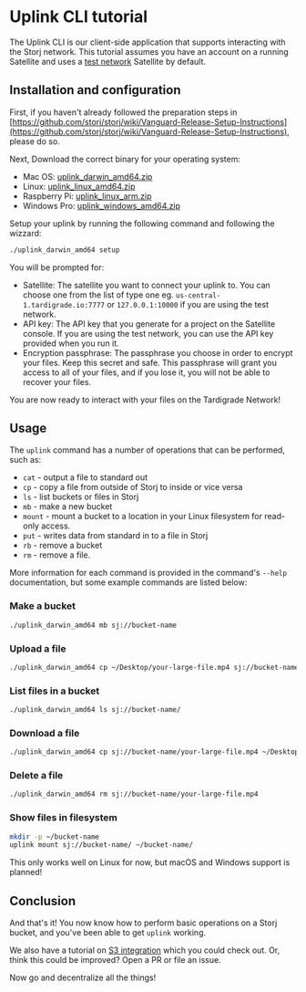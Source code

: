 # Uplink CLI tutorial

The Uplink CLI is our client-side application that supports interacting with the Storj network. This tutorial assumes you have an account on a running Satellite and uses a [test network](https://github.com/storj/docs/tree/543f364e6ede7e9046e2dfc35ac55ce6df33dcc1/Test-network/README.md) Satellite by default.

## Installation and configuration

First, if you haven't already followed the preparation steps in [https://github.com/storj/storj/wiki/Vanguard-Release-Setup-Instructions](https://github.com/storj/storj/wiki/Vanguard-Release-Setup-Instructions), please do so.

Next, Download the correct binary for your operating system:

* Mac OS: [uplink\_darwin\_amd64.zip](https://storj-v3-alpha-builds.storage.googleapis.com/ab7f561-v0.14.4-go1.12.5/uplink_darwin_amd64.zip)
* Linux: [uplink\_linux\_amd64.zip](https://storj-v3-alpha-builds.storage.googleapis.com/ab7f561-v0.14.4-go1.12.5/uplink_linux_amd64.zip)
* Raspberry Pi: [uplink\_linux\_arm.zip](https://storj-v3-alpha-builds.storage.googleapis.com/ab7f561-v0.14.4-go1.12.5/uplink_linux_arm.zip)
* Windows Pro: [uplink\_windows\_amd64.zip](https://storj-v3-alpha-builds.storage.googleapis.com/ab7f561-v0.14.4-go1.12.5/uplink_windows_amd64.exe.zip)

Setup your uplink by running the following command and following the wizzard:

```bash
./uplink_darwin_amd64 setup
```

You will be prompted for:

* Satellite: The satellite you want to connect your uplink to. You can choose one from the list of type one eg. `us-central-1.tardigrade.io:7777` or `127.0.0.1:10000` if you are using the test network.
* API key: The API key that you generate for a project on the Satellite console. If you are using the test network, you can use the API key provided when you run it.
* Encryption passphrase: The passphrase you choose in order to encrypt your files. Keep this secret and safe. This passphrase will grant you access to all of your files, and if you lose it, you will not be able to recover your files. 

You are now ready to interact with your files on the Tardigrade Network!

## Usage

The `uplink` command has a number of operations that can be performed, such as:

* `cat` - output a file to standard out
* `cp` - copy a file from outside of Storj to inside or vice versa
* `ls` - list buckets or files in Storj
* `mb` - make a new bucket
* `mount` - mount a bucket to a location in your Linux filesystem for read-only access.
* `put` - writes data from standard in to a file in Storj
* `rb` - remove a bucket
* `rm` - remove a file.

More information for each command is provided in the command's `--help` documentation, but some example commands are listed below:

### Make a bucket

```bash
./uplink_darwin_amd64 mb sj://bucket-name
```

### Upload a file

```bash
./uplink_darwin_amd64 cp ~/Desktop/your-large-file.mp4 sj://bucket-name
```

### List files in a bucket

```bash
./uplink_darwin_amd64 ls sj://bucket-name/
```

### Download a file

```bash
./uplink_darwin_amd64 cp sj://bucket-name/your-large-file.mp4 ~/Desktop/your-large-file.mp4
```

### Delete a file

```bash
./uplink_darwin_amd64 rm sj://bucket-name/your-large-file.mp4
```

### Show files in filesystem

```bash
mkdir -p ~/bucket-name
uplink mount sj://bucket-name/ ~/bucket-name/
```

This only works well on Linux for now, but macOS and Windows support is planned!

## Conclusion

And that's it! You now know how to perform basic operations on a Storj bucket, and you've been able to get `uplink` working.

We also have a tutorial on [S3 integration](https://github.com/storj/docs/blob/master/S3-Gateway.md) which you could check out. Or, think this could be improved? Open a PR or file an issue.

Now go and decentralize all the things!

